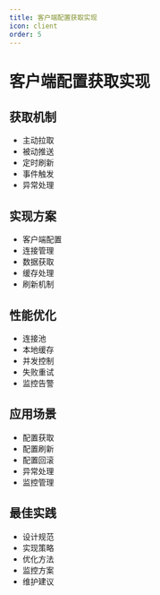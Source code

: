 ```yaml
---
title: 客户端配置获取实现
icon: client
order: 5
---
```


# 客户端配置获取实现

## 获取机制
- 主动拉取
- 被动推送
- 定时刷新
- 事件触发
- 异常处理

## 实现方案
- 客户端配置
- 连接管理
- 数据获取
- 缓存处理
- 刷新机制

## 性能优化
- 连接池
- 本地缓存
- 并发控制
- 失败重试
- 监控告警

## 应用场景
- 配置获取
- 配置刷新
- 配置回滚
- 异常处理
- 监控管理

## 最佳实践
- 设计规范
- 实现策略
- 优化方法
- 监控方案
- 维护建议
